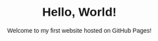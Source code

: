 <!DOCTYPE html>
<html>
<head>
  <meta charset="UTF-8">
  <meta name="viewport" content="width=device-width, initial-scale=1.0">
  <title>My First Website</title>
</head>
<body style="font-family: Arial; text-align: center; margin-top: 50px;">
  <h1>Hello, World!</h1>
  <p>Welcome to my first website hosted on GitHub Pages!</p>
</body>
</html>
